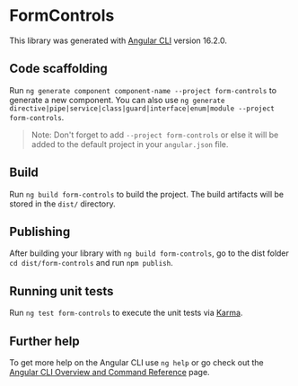 # FormControls

This library was generated with [Angular CLI](https://github.com/angular/angular-cli) version 16.2.0.

## Code scaffolding

Run `ng generate component component-name --project form-controls` to generate a new component. You can also use `ng generate directive|pipe|service|class|guard|interface|enum|module --project form-controls`.

> Note: Don't forget to add `--project form-controls` or else it will be added to the default project in your `angular.json` file.

## Build

Run `ng build form-controls` to build the project. The build artifacts will be stored in the `dist/` directory.

## Publishing

After building your library with `ng build form-controls`, go to the dist folder `cd dist/form-controls` and run `npm publish`.

## Running unit tests

Run `ng test form-controls` to execute the unit tests via [Karma](https://karma-runner.github.io).

## Further help

To get more help on the Angular CLI use `ng help` or go check out the [Angular CLI Overview and Command Reference](https://angular.io/cli) page.
